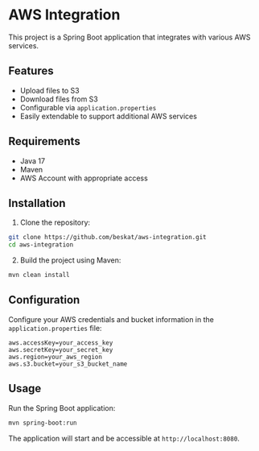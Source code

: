 # AWS Integration

This project is a Spring Boot application that integrates with various AWS services.



## Features

- Upload files to S3
- Download files from S3
- Configurable via `application.properties`
- Easily extendable to support additional AWS services

## Requirements

- Java 17
- Maven
- AWS Account with appropriate access

## Installation

1. Clone the repository:

```bash
git clone https://github.com/beskat/aws-integration.git
cd aws-integration
```
2. Build the project using Maven:

```bash
mvn clean install
```

## Configuration

Configure your AWS credentials and bucket information in the `application.properties` file:

```properties
aws.accessKey=your_access_key
aws.secretKey=your_secret_key
aws.region=your_aws_region
aws.s3.bucket=your_s3_bucket_name
```


## Usage

Run the Spring Boot application:

```bash
mvn spring-boot:run
```

The application will start and be accessible at `http://localhost:8080`.
